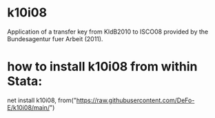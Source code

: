 # k10i08
Application of a transfer key from KldB2010 to ISCO08 provided by the Bundesagentur fuer Arbeit (2011).

# how to install k10i08 from within Stata:
net install k10i08, from("https://raw.githubusercontent.com/DeFo-E/k10i08/main/")
